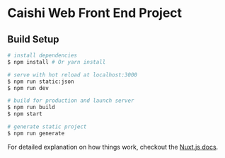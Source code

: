 # Caishi Web Front End Project

## Build Setup

``` bash
# install dependencies
$ npm install # Or yarn install

# serve with hot reload at localhost:3000
$ npm run static:json
$ npm run dev

# build for production and launch server
$ npm run build
$ npm start

# generate static project
$ npm run generate
```

For detailed explanation on how things work, checkout the [Nuxt.js docs](https://github.com/nuxt/nuxt.js).